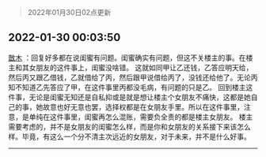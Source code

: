 > 2022年01月30日02点更新
<link rel="stylesheet" href="https://cdn.jsdelivr.net/gh/taotie6/sampleJSON@main/css/photo_show.css">
<meta name="referrer" content="no-referrer" />


 ## 2022-01-30 00:03:50 

 [㪚木](https://www.coolapk.com/feed/33192249?shareKey=YTFmZjE0ZmIxNGI0NjFmNTgwNTU~) ：回复好多都在说闺蜜有问题。闺蜜确实有问题，但这不关楼主的事。在楼主和其女朋友的这件事上，闺蜜没啥错。
这就如同甲让乙还钱，乙答应明天给，然后丙又跟乙借钱，乙就借给了丙，然后跟甲说借给丙了，没钱还给他了。无论丙知不知道乙先答应了甲，在这件事里丙都没毛病，有问题的只是乙。<!--break-->
回到楼主这件事，无论是闺蜜无知还是自私抑或是就是想让楼主个女朋友不痛快，这都是她自己的事，她故意也好无意也罢，选择权都是在女朋友手里。所以在这件事里，注意，是单纯在这件事里，闺蜜再怎么混账，需要负全责的都是楼主女朋友。
楼主需要考虑的，并不是女朋友的闺蜜怎么样，而是你和女朋友的关系接下来该怎么样。毕竟，有这么一个分不清主次远近的女朋友，对于未来，并不是什么好事。 

<div class="album">
</div>

 ------- 


